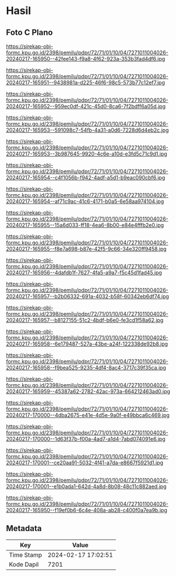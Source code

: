 # Hasil

## Foto C Plano

https://sirekap-obj-formc.kpu.go.id/2398/pemilu/pdpr/72/71/01/10/04/7271011004026-20240217-165950--42fee143-f9a8-4f62-923a-353b3fad4df6.jpg

https://sirekap-obj-formc.kpu.go.id/2398/pemilu/pdpr/72/71/01/10/04/7271011004026-20240217-165951--9438981a-d225-46f6-98c5-573b77c12ef7.jpg

https://sirekap-obj-formc.kpu.go.id/2398/pemilu/pdpr/72/71/01/10/04/7271011004026-20240217-165952--959ec0df-421c-45d0-8ca6-7f2bdff6a05d.jpg

https://sirekap-obj-formc.kpu.go.id/2398/pemilu/pdpr/72/71/01/10/04/7271011004026-20240217-165953--591098c7-54fb-4a31-a0d6-7228d6d4eb2c.jpg

https://sirekap-obj-formc.kpu.go.id/2398/pemilu/pdpr/72/71/01/10/04/7271011004026-20240217-165953--3b987645-9920-4c6e-a10d-e3fd5c71c9d1.jpg

https://sirekap-obj-formc.kpu.go.id/2398/pemilu/pdpr/72/71/01/10/04/7271011004026-20240217-165954--c4f1056b-f942-4adf-a5d1-b9eac090cbf6.jpg

https://sirekap-obj-formc.kpu.go.id/2398/pemilu/pdpr/72/71/01/10/04/7271011004026-20240217-165954--af71c9ac-41c6-4171-b0a5-6e58aa974104.jpg

https://sirekap-obj-formc.kpu.go.id/2398/pemilu/pdpr/72/71/01/10/04/7271011004026-20240217-165955--15a6d033-ff18-4ea6-8b00-e84e4fffb2e0.jpg

https://sirekap-obj-formc.kpu.go.id/2398/pemilu/pdpr/72/71/01/10/04/7271011004026-20240217-165955--f8e7a698-b87e-42f5-9c66-34e320ff9458.jpg

https://sirekap-obj-formc.kpu.go.id/2398/pemilu/pdpr/72/71/01/10/04/7271011004026-20240217-165956--4dafdb1f-7627-4fa5-a9a7-f5c45d1fad45.jpg

https://sirekap-obj-formc.kpu.go.id/2398/pemilu/pdpr/72/71/01/10/04/7271011004026-20240217-165957--b2b06332-691a-4032-b58f-60342eb6df74.jpg

https://sirekap-obj-formc.kpu.go.id/2398/pemilu/pdpr/72/71/01/10/04/7271011004026-20240217-165957--b8127155-51c2-4bdf-b6e0-fe3cd1f58a62.jpg

https://sirekap-obj-formc.kpu.go.id/2398/pemilu/pdpr/72/71/01/10/04/7271011004026-20240217-165958--6e179487-527a-43be-a24f-122338de92b8.jpg

https://sirekap-obj-formc.kpu.go.id/2398/pemilu/pdpr/72/71/01/10/04/7271011004026-20240217-165958--f9bea525-9235-4df4-8ac4-3717c39f35ca.jpg

https://sirekap-obj-formc.kpu.go.id/2398/pemilu/pdpr/72/71/01/10/04/7271011004026-20240217-165959--45387a62-2782-42ac-973a-664212463ad0.jpg

https://sirekap-obj-formc.kpu.go.id/2398/pemilu/pdpr/72/71/01/10/04/7271011004026-20240217-170000--4dba2675-e41e-4d5e-9a0f-e49bbca6c469.jpg

https://sirekap-obj-formc.kpu.go.id/2398/pemilu/pdpr/72/71/01/10/04/7271011004026-20240217-170000--1d63f37b-f00a-4ad7-a1d4-7abd074091e6.jpg

https://sirekap-obj-formc.kpu.go.id/2398/pemilu/pdpr/72/71/01/10/04/7271011004026-20240217-170001--ce20aa91-5032-4f41-a7da-e8667f5921d1.jpg

https://sirekap-obj-formc.kpu.go.id/2398/pemilu/pdpr/72/71/01/10/04/7271011004026-20240217-170001--e1b0ada1-642d-4a8d-8b08-48c11c882aed.jpg

https://sirekap-obj-formc.kpu.go.id/2398/pemilu/pdpr/72/71/01/10/04/7271011004026-20240217-165950--f19ef0b6-6c4e-408a-ab28-c400f0a7ea9b.jpg


## Metadata

| Key        | Value               |
| ---------- | ------------------- |
| Time Stamp | 2024-02-17 17:02:51 |
| Kode Dapil | 7201                |



